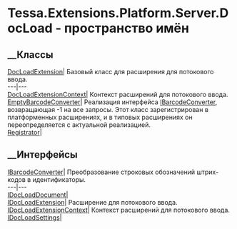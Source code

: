 # Tessa.Extensions.Platform.Server.DocLoad - пространство имён
## __Классы
[DocLoadExtension](T_Tessa_Extensions_Platform_Server_DocLoad_DocLoadExtension.htm)|
Базовый класс для расширения для потокового ввода.  
---|---  
[DocLoadExtensionContext](T_Tessa_Extensions_Platform_Server_DocLoad_DocLoadExtensionContext.htm)|
Контекст расширений для потокового ввода.  
[EmptyBarcodeConverter](T_Tessa_Extensions_Platform_Server_DocLoad_EmptyBarcodeConverter.htm)|
Реализация интерфейса
[IBarcodeConverter](T_Tessa_Extensions_Platform_Server_DocLoad_IBarcodeConverter.htm),
возвращающая -1 на все запросы. Этот класс зарегистрирован в платформенных
расширениях, и в типовых расширениях он переопределяется с актуальной
реализацией.  
[Registrator](T_Tessa_Extensions_Platform_Server_DocLoad_Registrator.htm)|  
## __Интерфейсы
[IBarcodeConverter](T_Tessa_Extensions_Platform_Server_DocLoad_IBarcodeConverter.htm)|
Преобразование строковых обозначений штрих-кодов в идентификаторы.  
---|---  
[IDocLoadDocument](T_Tessa_Extensions_Platform_Server_DocLoad_IDocLoadDocument.htm)|  
[IDocLoadExtension](T_Tessa_Extensions_Platform_Server_DocLoad_IDocLoadExtension.htm)|
Расширение для потокового ввода.  
[IDocLoadExtensionContext](T_Tessa_Extensions_Platform_Server_DocLoad_IDocLoadExtensionContext.htm)|
Контекст расширений для потокового ввода.  
[IDocLoadSettings](T_Tessa_Extensions_Platform_Server_DocLoad_IDocLoadSettings.htm)|
